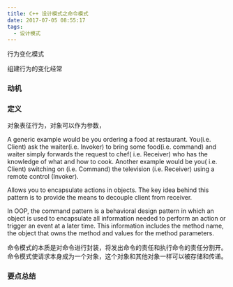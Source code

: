 ```yaml
---
title: C++ 设计模式之命令模式
date: 2017-07-05 08:55:17
tags:
  - 设计模式
---
```



行为变化模式

组建行为的变化经常

### 动机


### 定义

对象表征行为，对象可以作为参数，


A generic example would be you ordering a food at restaurant. You(i.e. Client) ask the waiter(i.e. Invoker) to bring some food(i.e. command) and waiter simply forwards the request to chef( i.e. Receiver) who has the knowledge of what and how to cook. Another example would be you( i.e. Client) switching on (i.e. Command) the television (i.e. Receiver) using a remote control (Invoker).


Allows you to encapsulate actions in objects. The key idea behind this pattern is to provide the means to decouple client from receiver.


In OOP, the command pattern is a behavioral design pattern in which an object is used to encapsulate all information needed to perform an action or trigger an event at a later time. This information includes the method name, the object that owns the method and values for the method parameters.


命令模式的本质是对命令进行封装，将发出命令的责任和执行命令的责任分割开。命令模式使请求本身成为一个对象，这个对象和其他对象一样可以被存储和传递。


### 要点总结
